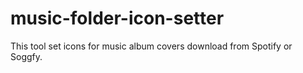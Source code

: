 # music-folder-icon-setter
This tool set icons for music album covers download from Spotify or Soggfy.

